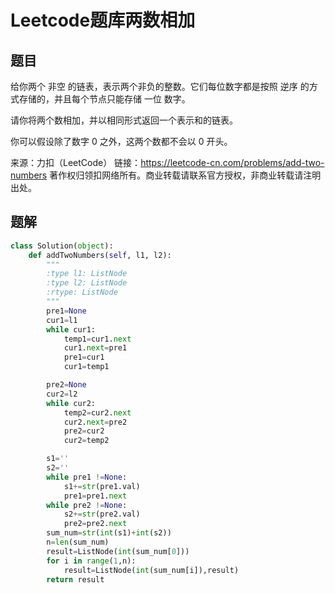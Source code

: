 # Leetcode题库两数相加

## 题目

给你两个 非空 的链表，表示两个非负的整数。它们每位数字都是按照 逆序 的方式存储的，并且每个节点只能存储 一位 数字。

请你将两个数相加，并以相同形式返回一个表示和的链表。

你可以假设除了数字 0 之外，这两个数都不会以 0 开头。

 

来源：力扣（LeetCode）
链接：https://leetcode-cn.com/problems/add-two-numbers
著作权归领扣网络所有。商业转载请联系官方授权，非商业转载请注明出处。

## 题解

```python
class Solution(object):
    def addTwoNumbers(self, l1, l2):
        """
        :type l1: ListNode
        :type l2: ListNode
        :rtype: ListNode
        """
        pre1=None
        cur1=l1
        while cur1:
            temp1=cur1.next
            cur1.next=pre1
            pre1=cur1
            cur1=temp1

        pre2=None
        cur2=l2
        while cur2:
            temp2=cur2.next
            cur2.next=pre2
            pre2=cur2
            cur2=temp2

        s1=''
        s2=''
        while pre1 !=None:
            s1+=str(pre1.val)
            pre1=pre1.next  
        while pre2 !=None:
            s2+=str(pre2.val)
            pre2=pre2.next
        sum_num=str(int(s1)+int(s2))
        n=len(sum_num)
        result=ListNode(int(sum_num[0]))
        for i in range(1,n):
            result=ListNode(int(sum_num[i]),result)
        return result

```

